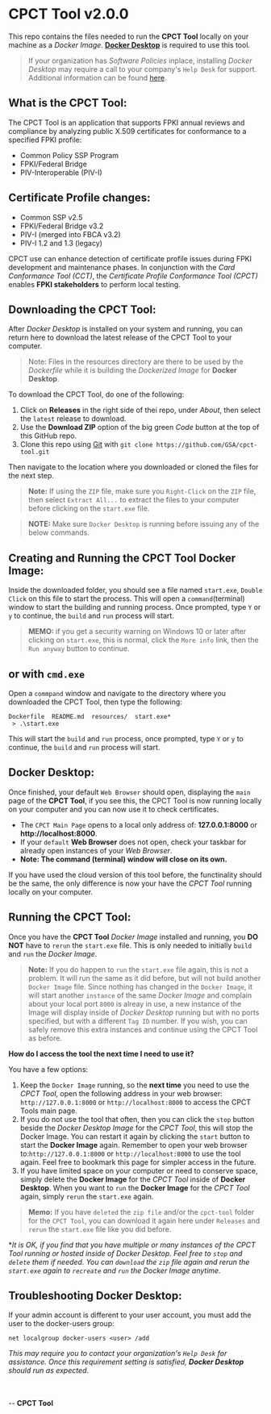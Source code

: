 # CPCT Tool v2.0.0

This repo contains the files needed to run the **CPCT Tool** locally on your machine as a *Docker Image*.
[**Docker Desktop**](https://www.docker.com) is required to use this tool. 

> If your organization has *Software Policies* inplace, installing
*Docker Desktop* may require a call to your company's `Help Desk` for support. Additional information can be found [here](https://docs.docker.com/desktop/install/windows-install/). 


## What is the CPCT Tool:
The CPCT Tool is an application that supports FPKI annual reviews and compliance by analyzing public X.509 certificates for conformance to a specified FPKI profile:

- Common Policy SSP Program
- FPKI/Federal Bridge
- PIV-Interoperable (PIV-I)


## Certificate Profile changes:
  - Common SSP v2.5
  - FPKI/Federal Bridge  v3.2
  - PIV-I (merged into FBCA v3.2)
  - PIV-I 1.2 and 1.3 (legacy) 

CPCT use can enhance detection of certificate profile issues during FPKI development and maintenance phases. In conjunction with the *Card Conformance Tool (CCT)*, the *Certificate Profile Conformance Tool (CPCT)* enables **FPKI stakeholders** to perform local testing. 

## Downloading the CPCT Tool:

After *Docker Desktop* is installed on your system and running, you can return here to download the latest release of the CPCT Tool to your computer. 

> Note: Files in the resources directory are there to be used by the *Dockerfile* while it is building the *Dockerized Image* for **Docker Desktop**.

To download the CPCT Tool, do one of the following:
1. Click on **Releases** in the right side of thei repo, under *About*, then select the `latest` release to download. 
2. Use the **Download ZIP** option of the big green *Code* button at the top of this GitHub repo.
3. Clone this repo using [Git](https://git-scm.com) with `git clone https://github.com/GSA/cpct-tool.git`

Then navigate to the location where you downloaded or cloned the files for the next step.

> **Note:** If using the `ZIP` file, make sure you `Right-Click` on the `ZIP` file, then select `Extract All...` to extract the files to your computer before clicking on the `start.exe` file.

> **NOTE:** Make sure `Docker Desktop` is running before issuing any of the below commands.

## Creating and Running the CPCT Tool Docker Image:

Inside the downloaded folder, you should see a file named `start.exe`, `Double Click` on this file to start the process. This will open a `command`(terminal) window to start the building and running process. Once prompted, type `Y` or `y` to continue, the `build` and `run` process will start.

> **MEMO:** if you get a security warning on Windows 10 or later after clicking on `start.exe`, this is normal, click the `More info` link, then the `Run anyway` button to continue. 

## or with `cmd.exe`

Open a `commpand` window and navigate to the directory where you downloaded the CPCT Tool, then type the following:  

```shell
Dockerfile  README.md  resources/  start.exe*
 > .\start.exe
```
This will start the `build` and `run` process, once prompted, type `Y` or `y` to continue, the `build` and `run` process will start. 

## Docker Desktop:

Once finished, your default `Web Browser` should open, displaying the `main` page of the **CPCT Tool**, if you see this, the CPCT Tool is now running locally on your computer and you can now use it to check certificates. 

- The `CPCT Main Page` opens to a local only address of: **127.0.0.1:8000** or **http://localhost:8000**.
- If your `default` **Web Browser** does not open, check your taskbar for already open instances of your *Web Browser*.
- **Note: The command (terminal) window will close on its own.** 

If you have used the cloud version of this tool before, the functinality should be the same, the only difference is now your have the *CPCT Tool* running locally on your computer.

## Running the CPCT Tool:

Once you have the **CPCT Tool** *Docker Image* installed and running, you **DO NOT** have to `rerun` the `start.exe` file. This is only needed to initially `build` and `run` the *Docker Image*.

> **Note:** If you do happen to `run` the `start.exe` file again, this is not a problem. It will run the same as it did before, but will not build another `Docker Image` file. Since nothing has changed in the `Docker Image`, it will start another `instance` of the same *Docker Image* and complain about your local port `8000` is alreay in use, a new instance of the Image will display inside of *Docker Desktop* running but with no ports specified, but with a different `Tag ID` number. If you wish, you can safely remove this extra instances and continue using the CPCT Tool as before.  

**How do I access the tool the next time I need to use it?**

You have a few options:
1. Keep the `Docker Image` running, so the __next time__ you need to use the *CPCT Tool*, open the following address in your web browser: `http://127.0.0.1:8000` or `http://localhost:8000` to access the CPCT Tools main page.
2. If you do not use the tool that often, then you can click the `stop` button beside the *Docker Desktop Image* for the *CPCT Tool*, this will stop the Docker Image. You can restart it again by clicking the `start` button to start the **Docker Image** again. Remember to open your web browser to:`http://127.0.0.1:8000` or `http://localhost:8000` to use the tool again. Feel free to bookmark this page for simpler access in the future. 
3. If you have limited space on your computer or need to conserve space, simply delete the **Docker Image** for the *CPCT Tool* inside of **Docker Desktop**. When you want to `run` the **Docker Image** for the *CPCT Tool* again, simply `rerun` the `start.exe` again.

> **Memo:** If you have `deleted` the `zip file` and/or the `cpct-tool` folder for the `CPCT Tool`, you can download it again here under `Releases` and `rerun` the `start.exe` file like you did before.

**It is OK, if you find that you have multiple or many instances of the *CPCT Tool* running or hosted inside of Docker Desktop. Feel free to `stop` and `delete` them if needed. You can `download` the `zip` file again and rerun the `start.exe` again to `recreate` and `run` the *Docker Image* anytime.*  


## Troubleshooting Docker Desktop:

If your admin account is different to your user account, you must add the user to the docker-users group:

```shell
net localgroup docker-users <user> /add
```
*This may require you to contact your organization's `Help Desk` for assistance. Once this requirement setting is satisfied, **Docker Desktop** should run as expected*.


<br><br>
-- **CPCT Tool**

